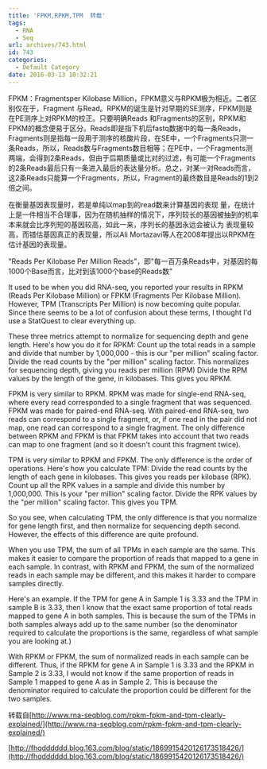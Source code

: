 ```yaml
---
title: 'FPKM,RPKM,TPM  转载'
tags:
  - RNA
  - Seq
url: archives/743.html
id: 743
categories:
  - Default Category
date: 2016-03-13 10:32:21
---
```


FPKM：Fragmentsper Kilobase Million，FPKM意义与RPKM极为相近。二者区别仅在于，Fragment 与Read。RPKM的诞生是针对早期的SE测序，FPKM则是在PE测序上对RPKM的校正。只要明确​Reads 和Fragments的区别，RPKM和FPKM的概念便易于区分。Reads即是指下机后fastq数据中的每一条Reads，Fragments则是指每一段用于测序的核酸片段，在SE中，一个Fragments只测一条Reads，所以，Reads数与Fragments数目相等；在PE中，一个Fragments测两端，会得到2条Reads，但由于后期质量或比对的过滤，有可能一个Fragments的2条Reads最后只有一条进入最后的表达量分析。总之，对某一对Reads而言，这2条Reads只能算一个Fragments，所以，Fragment的最终数目是Reads的1到2倍之间。

在衡量基因表现量时，若是单纯以map到的read数来计算基因的表现 量，在统计上是一件相当不合理事，因为在随机抽样的情况下，序列较长的基因被抽到的机率本来就会比序列短的基因较高，如此一来，序列长的基因永远会被认为 表现量较高，而错估基因真正的表现量，所以Ali Mortazavi等人在2008年提出以RPKM在估计基因的表现量。

"Reads Per Kilobase Per Million Reads"​，即"每一百万条Reads中，对基因的每1000个Base而言，比对到该1000个base的Reads数"

It used to be when you did RNA-seq, you reported your results in RPKM (Reads Per Kilobase Million) or FPKM (Fragments Per Kilobase Million). However, TPM (Transcripts Per Million) is now becoming quite popular. Since there seems to be a lot of confusion about these terms, I thought I'd use a StatQuest to clear everything up.

These three metrics attempt to normalize for sequencing depth and gene length. Here's how you do it for RPKM:
Count up the total reads in a sample and divide that number by 1,000,000 - this is our "per million" scaling factor.
Divide the read counts by the "per million" scaling factor. This normalizes for sequencing depth, giving you reads per million (RPM)
Divide the RPM values by the length of the gene, in kilobases. This gives you RPKM.
<!--more-->

FPKM is very similar to RPKM. RPKM was made for single-end RNA-seq, where every read corresponded to a single fragment that was sequenced. FPKM was made for paired-end RNA-seq. With paired-end RNA-seq, two reads can correspond to a single fragment, or, if one read in the pair did not map, one read can correspond to a single fragment. The only difference between RPKM and FPKM is that FPKM takes into account that two reads can map to one fragment (and so it doesn't count this fragment twice).

TPM is very similar to RPKM and FPKM. The only difference is the order of operations. Here's how you calculate TPM:
Divide the read counts by the length of each gene in kilobases. This gives you reads per kilobase (RPK).
Count up all the RPK values in a sample and divide this number by 1,000,000. This is your "per million" scaling factor.
Divide the RPK values by the "per million" scaling factor. This gives you TPM.

So you see, when calculating TPM, the only difference is that you normalize for gene length first, and then normalize for sequencing depth second. However, the effects of this difference are quite profound.

When you use TPM, the sum of all TPMs in each sample are the same. This makes it easier to compare the proportion of reads that mapped to a gene in each sample. In contrast, with RPKM and FPKM, the sum of the normalized reads in each sample may be different, and this makes it harder to compare samples directly.

Here's an example. If the TPM for gene A in Sample 1 is 3.33 and the TPM in sample B is 3.33, then I know that the exact same proportion of total reads mapped to gene A in both samples. This is because the sum of the TPMs in both samples always add up to the same number (so the denominator required to calculate the proportions is the same, regardless of what sample you are looking at.)

With RPKM or FPKM, the sum of normalized reads in each sample can be different. Thus, if the RPKM for gene A in Sample 1 is 3.33 and the RPKM in Sample 2 is 3.33, I would not know if the same proportion of reads in Sample 1 mapped to gene A as in Sample 2. This is because the denominator required to calculate the proportion could be different for the two samples.

转载自[http://www.rna-seqblog.com/rpkm-fpkm-and-tpm-clearly-explained/](http://www.rna-seqblog.com/rpkm-fpkm-and-tpm-clearly-explained/)

[http://fhqdddddd.blog.163.com/blog/static/1869915420126173518426/](http://fhqdddddd.blog.163.com/blog/static/1869915420126173518426/)